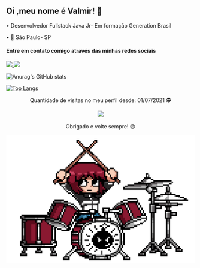 ##  Oi ,meu nome  é Valmir! 🔭



• Desenvolvedor Fullstack Java Jr- Em formação Generation Brasil


• 📍 São Paulo- SP

#### Entre em contato comigo através das minhas redes sociais

<!--

**bigboss2021/bigboss2021** is a ✨ _special_ ✨ repository because its `README.md` (this file) appears on your GitHub profile.

Here are some ideas to get you started:

- 🔭 I’m currently working on ...
- 🌱 I’m currently learning ...
- 👯 I’m looking to collaborate on ...
- 🤔 I’m looking for help with ...
- 💬 Ask me about ...
- 📫 How to reach me: ...
- 😄 Pronouns: ...
- ⚡ Fun fact: ...
-->

<a href="https://www.instagram.com//mih_lima_zeon/" alt="Instagram" target="_blank">
  <img src="https://img.shields.io/badge/-Instagram-DF0174?style=for-the-badge&labelColor=DF0174&logo=instagram&logoColor=white&link=https://www.instagram.com/mih_lima_zeon/">
</a>

<a href="https://www.linkedin.com/in/valmir-lima-946632216/" alt= "LinkedIN" target= "_blank">
 <img src="https://img.shields.io/badge/-LinkedIn-0077B5?style=for-the-badge&logo=linkedin&logoColor=white&link=https://https:/www.linkedin.com/in/valmir-lima-946632216/">
</a>


![Anurag's GitHub stats](https://github-readme-stats.vercel.app/api?username=bigboss2021&theme=midnight-purple&show_icons=true)

[![Top Langs](https://github-readme-stats.vercel.app/api/top-langs/?username=bigboss2021&theme=midnight-purple&layout=compact)](https://github.com/anuraghazra/github-readme-stats)

<p align="center">
 Quantidade de visitas no meu perfil desde: 01/07/2021 🕵 <br></p>
<p align="center"> 
   <img alingn="center" src="https://profile-counter.glitch.me/bigboss2021/count.svg" /></p>
<p align="center">
Obrigado e volte sempre! 😄
</p>


<p align="center">
<img  src="https://raw.githubusercontent.com/bigboss2021/Turma27-MySQL/main/teste/tumblr_mai2gkygAV1rfjowdo1_500.gif" alt="gameboy" width="580">
</p>







